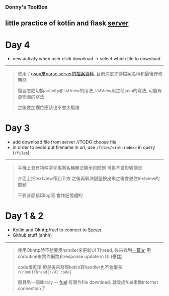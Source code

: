 ### Donny's ToolBox

## little practice of kotlin and flask [server](https://github.com/donnydonny123/ToolBoxServer)

# Day 4
- new activity when user click download -> select which file to download
***
>使用了[gson來parse server的檔案資料](https://stackoverflow.com/questions/44117970/kotlin-data-class-from-json-using-gson), 目前決定先傳檔案名稱和最後修改時間
>
>複習怎麼切換activity和listView的用法, listView用之前java的寫法, 可能有更簡潔的寫法
>
>之後要加欄位應該也不會太複雜

# Day 3
- add download file from server //TODO choose file
- in order to avoid put filename in url, use `/files/<int:index>` in query (`/files`)
***
>手機上會有特殊字元檔案名稱無法顯示的問題 可是不會影響傳送
>
>介面上把textview移到下方 之後再解決鍵盤按出來之後會遮住textview的問題
>
>不要甚麼都印log阿 會炸記憶體的

# Day 1 & 2
- Kotlin and Okhttp/fuel to connect to [Server](https://github.com/donnydonny123/ToolBoxServer) 
- Github stuff (ahhh) 
***
>使用Okhttp時不想要用handler來更新UI Thread, 後來找到[一篇文](https://medium.com/@macastiblancot/android-coroutines-getting-rid-of-runonuithread-and-callbacks-cleaner-thread-handling-and-more-234c0a9bd8eb)
用coroutine來實作網路和response update in UI (豪猛) 
>
>code很乾淨 但是後來發現kotlin寫handler也不會很長 `runOnUIThread{//UI code}` 
>
>而且另一個library -- [fuel](https://github.com/kittinunf/Fuel) 有實作file download, 就改成fuel來做internet connection了
